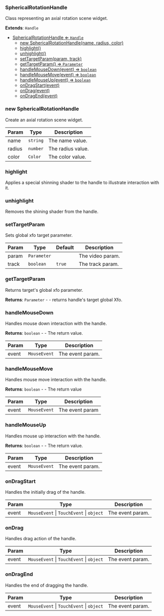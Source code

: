 <a name="SphericalRotationHandle"></a>

### SphericalRotationHandle 
Class representing an axial rotation scene widget.


**Extends**: <code>Handle</code>  

* [SphericalRotationHandle ⇐ <code>Handle</code>](#SphericalRotationHandle)
    * [new SphericalRotationHandle(name, radius, color)](#new-SphericalRotationHandle)
    * [highlight()](#highlight)
    * [unhighlight()](#unhighlight)
    * [setTargetParam(param, track)](#setTargetParam)
    * [getTargetParam() ⇒ <code>Parameter</code>](#getTargetParam)
    * [handleMouseDown(event) ⇒ <code>boolean</code>](#handleMouseDown)
    * [handleMouseMove(event) ⇒ <code>boolean</code>](#handleMouseMove)
    * [handleMouseUp(event) ⇒ <code>boolean</code>](#handleMouseUp)
    * [onDragStart(event)](#onDragStart)
    * [onDrag(event)](#onDrag)
    * [onDragEnd(event)](#onDragEnd)

<a name="new_SphericalRotationHandle_new"></a>

### new SphericalRotationHandle
Create an axial rotation scene widget.


| Param | Type | Description |
| --- | --- | --- |
| name | <code>string</code> | The name value. |
| radius | <code>number</code> | The radius value. |
| color | <code>Color</code> | The color value. |

<a name="SphericalRotationHandle+highlight"></a>

### highlight
Applies a special shinning shader to the handle to illustrate interaction with it.


<a name="SphericalRotationHandle+unhighlight"></a>

### unhighlight
Removes the shining shader from the handle.


<a name="SphericalRotationHandle+setTargetParam"></a>

### setTargetParam
Sets global xfo target parameter.



| Param | Type | Default | Description |
| --- | --- | --- | --- |
| param | <code>Parameter</code> |  | The video param. |
| track | <code>boolean</code> | <code>true</code> | The track param. |

<a name="SphericalRotationHandle+getTargetParam"></a>

### getTargetParam
Returns target's global xfo parameter.


**Returns**: <code>Parameter</code> - - returns handle's target global Xfo.  
<a name="SphericalRotationHandle+handleMouseDown"></a>

### handleMouseDown
Handles mouse down interaction with the handle.


**Returns**: <code>boolean</code> - - The return value.  

| Param | Type | Description |
| --- | --- | --- |
| event | <code>MouseEvent</code> | The event param. |

<a name="SphericalRotationHandle+handleMouseMove"></a>

### handleMouseMove
Handles mouse move interaction with the handle.


**Returns**: <code>boolean</code> - - The return value  

| Param | Type | Description |
| --- | --- | --- |
| event | <code>MouseEvent</code> | The event param |

<a name="SphericalRotationHandle+handleMouseUp"></a>

### handleMouseUp
Handles mouse up interaction with the handle.


**Returns**: <code>boolean</code> - - The return value.  

| Param | Type | Description |
| --- | --- | --- |
| event | <code>MouseEvent</code> | The event param. |

<a name="SphericalRotationHandle+onDragStart"></a>

### onDragStart
Handles the initially drag of the handle.



| Param | Type | Description |
| --- | --- | --- |
| event | <code>MouseEvent</code> \| <code>TouchEvent</code> \| <code>object</code> | The event param. |

<a name="SphericalRotationHandle+onDrag"></a>

### onDrag
Handles drag action of the handle.



| Param | Type | Description |
| --- | --- | --- |
| event | <code>MouseEvent</code> \| <code>TouchEvent</code> \| <code>object</code> | The event param. |

<a name="SphericalRotationHandle+onDragEnd"></a>

### onDragEnd
Handles the end of dragging the handle.



| Param | Type | Description |
| --- | --- | --- |
| event | <code>MouseEvent</code> \| <code>TouchEvent</code> \| <code>object</code> | The event param. |

